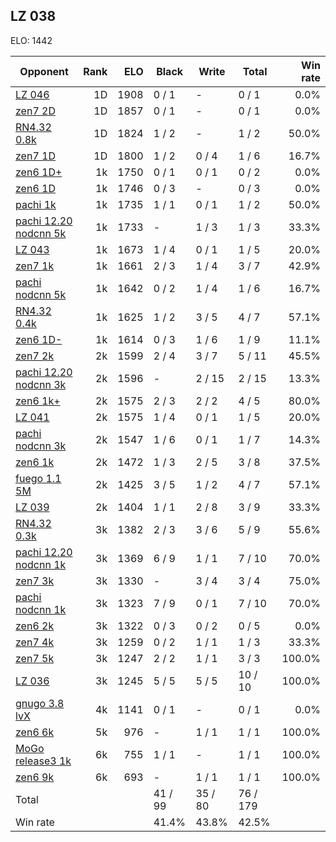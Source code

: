 ## LZ 038 ##

ELO: 1442

Opponent | Rank | ELO | Black | Write | Total | Win rate
---------|-----:|----:|-------|-------|-------|-------:
[LZ 046](LZ%20046.md) | 1D | 1908 | 0 / 1 | - | 0 / 1 | 0.0%
[zen7 2D](zen7%202D.md) | 1D | 1857 | 0 / 1 | - | 0 / 1 | 0.0%
[RN4.32 0.8k](RN4.32%200.8k.md) | 1D | 1824 | 1 / 2 | - | 1 / 2 | 50.0%
[zen7 1D](zen7%201D.md) | 1D | 1800 | 1 / 2 | 0 / 4 | 1 / 6 | 16.7%
[zen6 1D+](zen6%201D+.md) | 1k | 1750 | 0 / 1 | 0 / 1 | 0 / 2 | 0.0%
[zen6 1D](zen6%201D.md) | 1k | 1746 | 0 / 3 | - | 0 / 3 | 0.0%
[pachi 1k](pachi%201k.md) | 1k | 1735 | 1 / 1 | 0 / 1 | 1 / 2 | 50.0%
[pachi 12.20 nodcnn 5k](pachi%2012.20%20nodcnn%205k.md) | 1k | 1733 | - | 1 / 3 | 1 / 3 | 33.3%
[LZ 043](LZ%20043.md) | 1k | 1673 | 1 / 4 | 0 / 1 | 1 / 5 | 20.0%
[zen7 1k](zen7%201k.md) | 1k | 1661 | 2 / 3 | 1 / 4 | 3 / 7 | 42.9%
[pachi nodcnn 5k](pachi%20nodcnn%205k.md) | 1k | 1642 | 0 / 2 | 1 / 4 | 1 / 6 | 16.7%
[RN4.32 0.4k](RN4.32%200.4k.md) | 1k | 1625 | 1 / 2 | 3 / 5 | 4 / 7 | 57.1%
[zen6 1D-](zen6%201D-.md) | 1k | 1614 | 0 / 3 | 1 / 6 | 1 / 9 | 11.1%
[zen7 2k](zen7%202k.md) | 2k | 1599 | 2 / 4 | 3 / 7 | 5 / 11 | 45.5%
[pachi 12.20 nodcnn 3k](pachi%2012.20%20nodcnn%203k.md) | 2k | 1596 | - | 2 / 15 | 2 / 15 | 13.3%
[zen6 1k+](zen6%201k+.md) | 2k | 1575 | 2 / 3 | 2 / 2 | 4 / 5 | 80.0%
[LZ 041](LZ%20041.md) | 2k | 1575 | 1 / 4 | 0 / 1 | 1 / 5 | 20.0%
[pachi nodcnn 3k](pachi%20nodcnn%203k.md) | 2k | 1547 | 1 / 6 | 0 / 1 | 1 / 7 | 14.3%
[zen6 1k](zen6%201k.md) | 2k | 1472 | 1 / 3 | 2 / 5 | 3 / 8 | 37.5%
[fuego 1.1 5M](fuego%201.1%205M.md) | 2k | 1425 | 3 / 5 | 1 / 2 | 4 / 7 | 57.1%
[LZ 039](LZ%20039.md) | 2k | 1404 | 1 / 1 | 2 / 8 | 3 / 9 | 33.3%
[RN4.32 0.3k](RN4.32%200.3k.md) | 3k | 1382 | 2 / 3 | 3 / 6 | 5 / 9 | 55.6%
[pachi 12.20 nodcnn 1k](pachi%2012.20%20nodcnn%201k.md) | 3k | 1369 | 6 / 9 | 1 / 1 | 7 / 10 | 70.0%
[zen7 3k](zen7%203k.md) | 3k | 1330 | - | 3 / 4 | 3 / 4 | 75.0%
[pachi nodcnn 1k](pachi%20nodcnn%201k.md) | 3k | 1323 | 7 / 9 | 0 / 1 | 7 / 10 | 70.0%
[zen6 2k](zen6%202k.md) | 3k | 1322 | 0 / 3 | 0 / 2 | 0 / 5 | 0.0%
[zen7 4k](zen7%204k.md) | 3k | 1259 | 0 / 2 | 1 / 1 | 1 / 3 | 33.3%
[zen7 5k](zen7%205k.md) | 3k | 1247 | 2 / 2 | 1 / 1 | 3 / 3 | 100.0%
[LZ 036](LZ%20036.md) | 3k | 1245 | 5 / 5 | 5 / 5 | 10 / 10 | 100.0%
[gnugo 3.8 lvX](gnugo%203.8%20lvX.md) | 4k | 1141 | 0 / 1 | - | 0 / 1 | 0.0%
[zen6 6k](zen6%206k.md) | 5k | 976 | - | 1 / 1 | 1 / 1 | 100.0%
[MoGo release3 1k](MoGo%20release3%201k.md) | 6k | 755 | 1 / 1 | - | 1 / 1 | 100.0%
[zen6 9k](zen6%209k.md) | 6k | 693 | - | 1 / 1 | 1 / 1 | 100.0%
Total | | | 41 / 99 | 35 / 80 | 76 / 179 | 
Win rate| | | 41.4% | 43.8% | 42.5% | 
